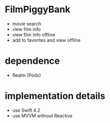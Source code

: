# FilmPiggyBank
 + movie search 
 + view film info
 + view film info offline
 + add to favorites and view offline
# dependence
 + Realm (Pods)
# implementation details
 - use Swift 4.2
 - use MVVM without Reactive
